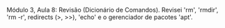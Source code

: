 Módulo 3, Aula 8: Revisão (Dicionário de Comandos). Revisei 'rm', 'rmdir', 'rm -r', redirects (>, >>), 'echo' e o gerenciador de pacotes 'apt'.
